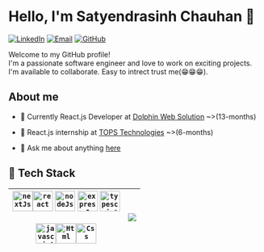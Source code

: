 # Hello, I'm Satyendrasinh Chauhan 👋

[![LinkedIn](https://img.shields.io/badge/LinkedIn-Connect-blue?style=flat-square&logo=linkedin)](https://www.linkedin.com/in/satyendrasinh-chauhan-1b3ab4193)
[![Email](https://img.shields.io/badge/Email-Contact-red?style=flat-square&logo=gmail)](mailto:satyendra.code.pro@gmail.com)
[![GitHub](https://img.shields.io/badge/GitHub-Follow-white?style=flat-square&logo=github)](https://github.com/SatyendraCODE)

Welcome to my GitHub profile!<br> I'm a passionate software engineer and love to work on exciting projects. I'm available to collaborate. Easy to intrect trust me(😁😁😁).

##  About me

- 💼 Currently React.js Developer at [Dolphin Web Solution](https://dolphinwebsolution.com/) ~>(13-months)

- 📒 React.js internship at [TOPS Technologies](https://www.tops-int.com/it-training-sg-road) ~>(6-months) 
 
- 💬 Ask me about anything [here](https://github.com/SatyendraCODE/SatyendraCODE/issues)

## 🌱 Tech Stack

| <code><a href="https://nextjs.org/"><img height="40" alt="nextJs" title="Next Js" src="https://w7.pngwing.com/pngs/87/586/png-transparent-next-js-hd-logo.png"></a></code><code><a href="https://react.dev/"><img height="40" alt="react" title="React Js" src="https://repository-images.githubusercontent.com/410214337/070f2aba-d9d6-4699-b887-9a0f29015b1b"></a></code> <code><a href="https://nodejs.org/en"><img height="40" alt="nodeJs"  title="Node Js" src="https://w7.pngwing.com/pngs/452/24/png-transparent-js-logo-node-logos-and-brands-icon-thumbnail.png"></a></code> <code><a href="https://expressjs.com/"><img height="40" alt="expressJs" title="Express Js" src="https://w7.pngwing.com/pngs/925/447/png-transparent-express-js-node-js-javascript-mongodb-node-js-text-trademark-logo.png"></a></code> <code><a href="https://www.typescriptlang.org/"><img height="40" alt="typescript" title="Typescript" src="https://upload.wikimedia.org/wikipedia/commons/4/4c/Typescript_logo_2020.svg"></a></code> <br><br><code><a href="https://en.wikipedia.org/wiki/JavaScript"><img height="40" alt="javascript" title="Javascript" src="https://upload.wikimedia.org/wikipedia/commons/thumb/6/6a/JavaScript-logo.png/900px-JavaScript-logo.png?20120221235433"></a></code><code><a href="https://en.wikipedia.org/wiki/HTML"><img height="40" alt="Html" title="Html" src="https://upload.wikimedia.org/wikipedia/commons/thumb/3/38/HTML5_Badge.svg/768px-HTML5_Badge.svg.png"></a></code><code><a href="https://en.wikipedia.org/wiki/CSS"><img height="40" alt="Css" title="Css" src="https://encrypted-tbn0.gstatic.com/images?q=tbn:ANd9GcSCBJ8fz6KNK6Ut3df5khikEAXIkhoquFuFgw"></a></code> | <a href="https://github.com/SatyendraCODE/github-readme-stats"><img align="center" src="https://github-readme-stats.vercel.app/api/top-langs/?username=SatyendraCODE&layout=compact&theme=dark&hide_border=true" /></a> |
 | ------------- | ------------- |
 
<!--
**SatyendraCODE/SatyendraCODE** is a ✨ _special_ ✨ repository because its `README.md` (this file) appears on your GitHub profile.

Here are some ideas to get you started:

- 🔭 I’m currently working on ...
- 🌱 I’m currently learning ...
- 👯 I’m looking to collaborate on ...
- 🤔 I’m looking for help with ...
- 💬 Ask me about ...
- 📫 How to reach me: ...
- 😄 Pronouns: ...
- ⚡ Fun fact: ...
-->
